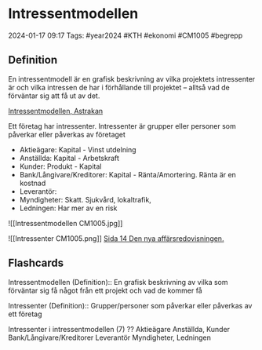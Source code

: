 # Intressentmodellen

2024-01-17 09:17
Tags: #year2024 #KTH #ekonomi #CM1005 #begrepp

## Definition

En intressentmodell är en grafisk beskrivning av vilka projektets intressenter är och vilka intressen de har i förhållande till projektet – alltså vad de förväntar sig att få ut av det.

[Intressentmodellen, Astrakan](https://www.astrakan.se/intressentmodellen/)

Ett företag har intressenter. Intressenter är grupper eller personer som påverkar eller påverkas av företaget

- Aktieägare: Kapital - Vinst utdelning
- Anställda: Kapital - Arbetskraft
- Kunder: Produkt - Kapital
- Bank/Långivare/Kreditorer: Kapital - Ränta/Amortering. Ränta är en kostnad
- Leverantör:
- Myndigheter: Skatt. Sjukvård, lokaltrafik,
- Ledningen: Har mer av en risk

![[Intressentmodellen CM1005.jpg]]

![[Intressenter CM1005.png]]
[Sida 14 Den nya affärsredovisningen.](<[[Den nya affärsredovisningen Per Arvidson, Thomas Carrington, Gustav Johed 2018.pdf#page=14&selection=92,0,92,18|Den nya affärsredovisningen Per Arvidson, Thomas Carrington, Gustav Johed 2018, page 14]]>)

## Flashcards

Intressentmodellen (Definition):: En grafisk beskrivning av vilka som förväntar sig få något från ett projekt och vad de kommer få
<!--SR:!2024-02-01,6,250!2024-01-24,3,250-->

Intressenter (Definition):: Grupper/personer som påverkar eller påverkas av ett företag
<!--SR:!2024-01-25,3,250!2024-01-26,4,270-->

Intressenter i intressentmodellen (7)
??
Aktieägare
Anställda, Kunder
Bank/Långivare/Kreditorer
Leverantör
Myndigheter, Ledningen
<!--SR:!2024-01-28,2,230!2024-02-06,11,270-->
